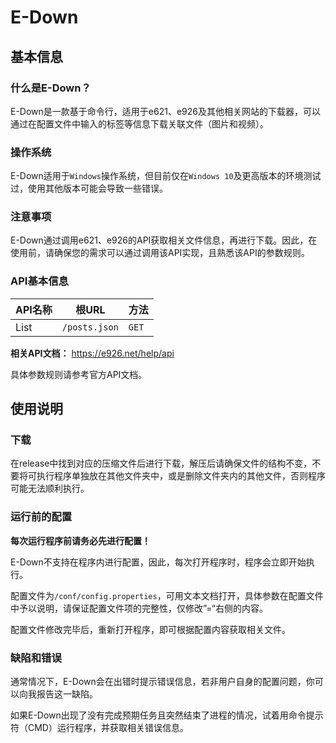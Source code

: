 # E-Down
## 基本信息
### 什么是E-Down？
E-Down是一款基于命令行，适用于e621、e926及其他相关网站的下载器，可以通过在配置文件中输入的标签等信息下载关联文件（图片和视频）。
### 操作系统
E-Down适用于`Windows`操作系统，但目前仅在`Windows 10`及更高版本的环境测试过，使用其他版本可能会导致一些错误。
### 注意事项
E-Down通过调用e621、e926的API获取相关文件信息，再进行下载。因此，在使用前，请确保您的需求可以通过调用该API实现，且熟悉该API的参数规则。
### API基本信息
|API名称|根URL|方法|
|----|----|----|
|List|`/posts.json`|`GET`|

**相关API文档：** https://e926.net/help/api

具体参数规则请参考官方API文档。
## 使用说明
### 下载
在release中找到对应的压缩文件后进行下载，解压后请确保文件的结构不变，不要将可执行程序单独放在其他文件夹中，或是删除文件夹内的其他文件，否则程序可能无法顺利执行。
### 运行前的配置
**每次运行程序前请务必先进行配置！**

E-Down不支持在程序内进行配置，因此，每次打开程序时，程序会立即开始执行。

配置文件为`/conf/config.properties`，可用文本文档打开，具体参数在配置文件中予以说明，请保证配置文件项的完整性，仅修改”=“右侧的内容。

配置文件修改完毕后，重新打开程序，即可根据配置内容获取相关文件。
### 缺陷和错误
通常情况下，E-Down会在出错时提示错误信息，若非用户自身的配置问题，你可以向我报告这一缺陷。

如果E-Down出现了没有完成预期任务且突然结束了进程的情况，试着用命令提示符（CMD）运行程序，并获取相关错误信息。
